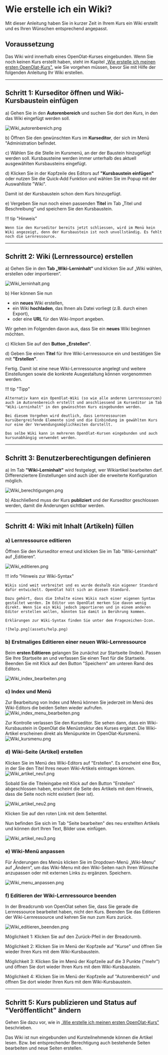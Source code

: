 # Wie erstelle ich ein Wiki?

Mit dieser Anleitung haben Sie in kurzer Zeit in Ihrem Kurs ein Wiki erstellt
und es Ihren Wünschen entsprechend angepasst.

##  Voraussetzung

Das Wiki wird innerhalb eines OpenOlat-Kurses eingebunden. Wenn Sie noch keinen Kurs erstellt haben, steht im Kapitel [„Wie erstelle ich meinen ersten OpenOlat-Kurs"](../my_first_course/my_first_course.de.md), wie Sie vorgehen müssen, bevor Sie mit Hilfe der folgenden Anleitung Ihr Wiki erstellen.

---

## Schritt 1: Kurseditor öffnen und Wiki-Kursbaustein einfügen  

a) Gehen Sie in den **Autorenbereich** und suchen Sie dort den Kurs, in den das Wiki eingefügt werden soll.

![Wiki_autorenbereich.png](assets/Wiki_autorenbereich.png)  
   
b) Öffnen Sie den gewünschten Kurs im **Kurseditor**, der sich im Menü "Administration befindet.

c) Wählen Sie die Stelle im Kursmenü, an der der Baustein hinzugefügt werden soll. Kursbausteine werden immer unterhalb des aktuell ausgewählten Kursbausteins eingefügt. 

d) Klicken Sie in der Kopfzeile des Editors auf **"Kursbaustein einfügen"** oder nutzen Sie die Quick-Add Funktion und wählen Sie im Popup mit der Auswahlliste "Wiki".

Damit ist der Kursbaustein schon dem Kurs hinzugefügt.

e) Vergeben Sie nun noch einen passenden **Titel** im Tab „Titel und Beschreibung“ und speichern Sie den Kursbaustein.  

!!! tip "Hinweis"

    Wenn Sie den Kurseditor bereits jetzt schliessen, wird im Menü kein Wiki angezeigt, denn der Kursbaustein ist noch unvollständig. Es fehlt noch die Lernressource.

---

## Schritt 2: Wiki (Lernressource) erstellen  
  
a) Gehen Sie in den <b>Tab „Wiki-Lerninhalt“</b> und klicken Sie auf „Wiki wählen, erstellen oder importieren“.

![Wiki_lerninhalt.png](assets/Wiki_lerninhalt.png)  

b) Hier können Sie nun 

* ein **neues** Wiki erstellen, 
* ein Wiki **hochladen**, das Ihnen als Datei vorliegt (z.B. durch einen Export), 
* oder eine **URL** für den Wiki-Import angeben.

Wir gehen im Folgenden davon aus, dass Sie ein **neues** Wiki beginnen möchten. 
  
c) Klicken Sie auf den **Button „Erstellen“**. 

d) Geben Sie einen **Titel** für Ihre Wiki-Lernressource ein und bestätigen Sie mit <b>"Erstellen"</b>. 

Fertig. Damit ist eine neue Wiki-Lernressource angelegt und weitere Einstellungen sowie die konkrete Ausgestaltung können vorgenommen werden.

!!! tip "Tipp"

    Alternativ kann ein OpenOlat-Wiki (so wie alle anderen Lernressourcen) auch im Autorenbereich erstellt und anschliessend im Kurseditor im Tab "Wiki-Lerninhalt" in den gewünschten Kurs eingebunden werden. 
    
    Bei diesem Vorgehen wird deutlich, dass Lernressourcen kursübergreifende Elemente sind und die Einbindung im gewählten Kurs nur eine der Verwendungsmöglichkeiten darstellt. 
    
    Das selbe Wiki kann in mehreren OpenOlat-Kursen eingebunden und auch kursunabhängig verwendet werden.

---

## Schritt 3: Benutzerberechtigungen definieren 

a) Im Tab **"Wiki-Lerninhalt"** wird festgelegt, wer Wikiartikel bearbeiten darf. 
Differenziertere Einstellungen sind auch über die erweiterte Konfiguration möglich. 

![Wiki_berechtigungen.png](assets/Wiki_berechtigungen.png)  

b) Abschließend muss der Kurs **publiziert** und der Kurseditor geschlossen werden, damit die Änderungen sichtbar werden. 

---

## Schritt 4: Wiki mit Inhalt (Artikeln) füllen  

### a) Lernressource editieren

Öffnen Sie den Kurseditor erneut und klicken Sie im Tab "Wiki-Lerninhalt" auf „Editieren“.

![Wiki_editieren.png](assets/Wiki_editieren.png) 

!!! info "Hinweis zur Wiki-Syntax"

    Wikis sind weit verbreitet und es wurde deshalb ein eigener Standard dafür entwickelt. OpenOlat hält sich an diesen Standard. 
    
    Dazu gehört, dass die Inhalte eines Wikis nach einer eigenen Syntax gestaltet werden. Im Editor von OpenOlat merken Sie davon wenig direkt. Wenn Sie ein Wiki jedoch importieren und in einem anderen Editor erstellen wollen, könnten Sie damit in Berührung kommen. 
    
    Erklärungen zur Wiki-Syntax finden Sie unter dem Fragezeichen-Icon.

    ![help.png](assets/help.png)  


### b) Erstmaliges Editieren einer neuen Wiki-Lernressource

Beim **ersten Editieren** gelangen Sie zunächst zur Startseite (Index). Passen Sie Ihre Startseite an und verfassen Sie einen Text für die Startseite.
Beenden Sie mit Klick auf den Button "Speichern" am unteren Rand des Editors. 

![Wiki_index_bearbeiten.png](assets/Wiki_index_bearbeiten.png)

### c) Index und Menü

Zur Bearbeitung von Index und Menü können Sie jederzeit im Menü des Wiki-Editors die beiden Seiten wieder aufrufen.
![Wiki_index_menu_bearbeiten.png](assets/Wiki_index_menu_bearbeiten.png)

Zur Kontrolle verlassen Sie den Kurseditor. Sie sehen dann, dass ein Wiki-Kursbaustein in OpenOlat die Menüstruktur des Kurses ergänzt. Die Wiki-Artikel erscheinen direkt als Menüpunkte im OpenOlat-Kursmenü.
![Wiki_kursmenu.png](assets/Wiki_kursmenu1.png)

### d) Wiki-Seite (Artikel) erstellen

Klicken Sie im Menü des Wiki-Editors auf "Erstellen". Es erscheint eine Box, in der Sie den Titel Ihres neuen Wiki-Artikels eintragen können.
![Wiki_artikel_neu1.png](assets/Wiki_artikel_neu1.png)

Sobald Sie die Titeleingabe mit Klick auf den Button "Erstellen" abgeschlossen haben, erscheint die Seite des Artikels mit dem Hinweis, dass die Seite noch nicht existiert (leer ist).

![Wiki_artikel_neu2.png](assets/Wiki_artikel_neu2.png)

Klicken Sie auf den roten Link mit dem Seitentitel.

Nun befinden Sie sich im Tab "Seite bearbeiten" des neu erstellten Artikels und können dort Ihren Text, Bilder usw. einfügen.

![Wiki_artikel_neu3.png](assets/Wiki_artikel_neu3.png)


### e) Wiki-Menü anpassen

Für Änderungen des Menüs klicken Sie im Dropdown-Menü „Wiki-Menu“ auf „Ändern“, um das Wiki-Menu mit den Wiki-Seiten nach Ihren Wünsche anzupassen oder mit externen
Links zu ergänzen. Speichern.

![Wiki_menu_anpassen.png](assets/Wiki_menu_anpassen.png)


### f) Editieren der Wiki-Lernressource beenden

In der Breadcrumb von OpenOlat sehen Sie, dass Sie gerade die Lernressource bearbeitet haben, nicht den Kurs. Beenden Sie das Editieren der Wiki-Lernressource und kehren Sie nun zum Kurs zurück.

![Wiki_editieren_beenden.png](assets/Wiki_editieren_beenden.png)

Möglichkeit 1: Klicken Sie auf den Zurück-Pfeil in der Breadcrumb.

Möglichkeit 2: Klicken Sie im Menü der Kopfzeile auf "Kurse" und öffnen Sie wieder Ihren Kurs mit dem Wiki-Kursbaustein.

Möglichkeit 3: Klicken Sie im Menü der Kopfzeile auf die 3 Punkte ("mehr") und öffnen Sie dort wieder Ihren Kurs mit dem Wiki-Kursbaustein.

Möglichkeit 4: Klicken Sie im Menü der Kopfzeile auf "Autorenbereich" und öffnen Sie dort wieder Ihren Kurs mit dem Wiki-Kursbaustein.

---

## Schritt 5: Kurs publizieren und Status auf "Veröffentlicht" ändern  
  
Gehen Sie dazu vor, wie in [„Wie erstelle ich meinen ersten OpenOlat-Kurs"](../my_first_course/my_first_course.de.md) beschrieben.

Das Wiki ist nun eingebunden und Kursteilnehmende können die Artikel lesen. Bzw. bei entsprechender Berechtigung auch bestehende Seiten bearbeiten und neue Seiten erstellen.
